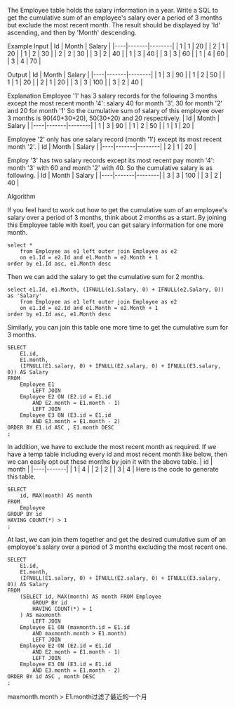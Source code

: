 The Employee table holds the salary information in a year.
Write a SQL to get the cumulative sum of an employee's salary over a period of 3 months but exclude the most recent month.
The result should be displayed by 'Id' ascending, and then by 'Month' descending.

Example
Input
| Id | Month | Salary |
|----|-------|--------|
| 1  | 1     | 20     |
| 2  | 1     | 20     |
| 1  | 2     | 30     |
| 2  | 2     | 30     |
| 3  | 2     | 40     |
| 1  | 3     | 40     |
| 3  | 3     | 60     |
| 1  | 4     | 60     |
| 3  | 4     | 70     |

Output
| Id | Month | Salary |
|----|-------|--------|
| 1  | 3     | 90     |
| 1  | 2     | 50     |
| 1  | 1     | 20     |
| 2  | 1     | 20     |
| 3  | 3     | 100    |
| 3  | 2     | 40     |

Explanation
Employee '1' has 3 salary records for the following 3 months except the most recent month '4': salary 40 for month '3', 30 for month '2' and 20 for month '1'
So the cumulative sum of salary of this employee over 3 months is 90(40+30+20), 50(30+20) and 20 respectively.
| Id | Month | Salary |
|----|-------|--------|
| 1  | 3     | 90     |
| 1  | 2     | 50     |
| 1  | 1     | 20     |

Employee '2' only has one salary record (month '1') except its most recent month '2'.
| Id | Month | Salary |
|----|-------|--------|
| 2  | 1     | 20     |

Employ '3' has two salary records except its most recent pay month '4': month '3' with 60 and month '2' with 40. So the cumulative salary is as following.
| Id | Month | Salary |
|----|-------|--------|
| 3  | 3     | 100    |
| 3  | 2     | 40     |


Algorithm

If you feel hard to work out how to get the cumulative sum of an employee's salary over a period of 3 months, think about 2 months as a start. By joining this Employee table with itself, you can get salary information for one more month.
```
select *
    from Employee as e1 left outer join Employee as e2
    on e1.Id = e2.Id and e1.Month = e2.Month + 1
order by e1.Id asc, e1.Month desc
```

Then we can add the salary to get the cumulative sum for 2 months.
```
select e1.Id, e1.Month, (IFNULL(e1.Salary, 0) + IFNULL(e2.Salary, 0)) as 'Salary'
    from Employee as e1 left outer join Employee as e2
    on e1.Id = e2.Id and e1.Month = e2.Month + 1
order by e1.Id asc, e1.Month desc
```

Similarly, you can join this table one more time to get the cumulative sum for 3 months.
```
SELECT
    E1.id,
    E1.month,
    (IFNULL(E1.salary, 0) + IFNULL(E2.salary, 0) + IFNULL(E3.salary, 0)) AS Salary
FROM
    Employee E1
        LEFT JOIN
    Employee E2 ON (E2.id = E1.id
        AND E2.month = E1.month - 1)
        LEFT JOIN
    Employee E3 ON (E3.id = E1.id
        AND E3.month = E1.month - 2)
ORDER BY E1.id ASC , E1.month DESC
;
```
In addition, we have to exclude the most recent month as required. If we have a temp table including every id and most recent month like below, then we can easily opt out these months by join it with the above table.
| id | month |
|----|-------|
| 1  | 4     |
| 2  | 2     |
| 3  | 4     |
Here is the code to generate this table.
```
SELECT
    id, MAX(month) AS month
FROM
    Employee
GROUP BY id
HAVING COUNT(*) > 1
;
```

At last, we can join them together and get the desired cumulative sum of an employee's salary over a period of 3 months excluding the most recent one.
```
SELECT
    E1.id,
    E1.month,
    (IFNULL(E1.salary, 0) + IFNULL(E2.salary, 0) + IFNULL(E3.salary, 0)) AS Salary
FROM
    (SELECT id, MAX(month) AS month FROM Employee
        GROUP BY id
        HAVING COUNT(*) > 1
    ) AS maxmonth
        LEFT JOIN
    Employee E1 ON (maxmonth.id = E1.id
        AND maxmonth.month > E1.month)
        LEFT JOIN
    Employee E2 ON (E2.id = E1.id
        AND E2.month = E1.month - 1)
        LEFT JOIN
    Employee E3 ON (E3.id = E1.id
        AND E3.month = E1.month - 2)
ORDER BY id ASC , month DESC
;
```
maxmonth.month > E1.month过滤了最近的一个月

